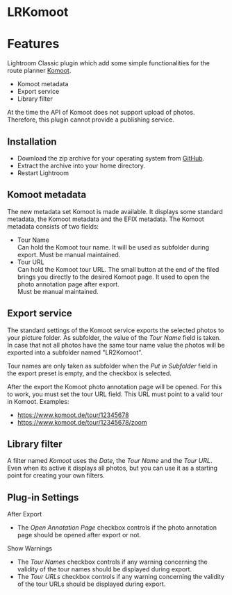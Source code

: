 # LRKomoot

# Features
Lightroom Classic plugin which add some simple functionalities for the route planner [Komoot](https://www.komoot.com).
* Komoot metadata
* Export service
* Library filter

At the time the API of Komoot does not support upload of photos. Therefore, this plugin cannot provide a 
publishing service.

## Installation
* Download the zip archive for your operating system from [GitHub](https://github.com/sto3014/LRKomoot/tree/main/target).
* Extract the archive into your home directory.
* Restart Lightroom

## Komoot metadata
The new metadata set Komoot is made available.
It displays some standard metadata, the Komoot metadata and the EFIX metadata.
The Komoot metadata consists of two fields:
* Tour Name  
  Can hold the Komoot tour name. It will be used as subfolder during export.
  Must be manual maintained.
* Tour URL  
  Can hold the Komoot tour URL. The small button at the end of the filed 
  brings you directly to the desired Komoot page. It used to open the photo annotation 
  page after export.  
  Must be manual maintained.
## Export service
The standard settings of the Komoot service exports the selected photos to your picture folder. 
As subfolder, the value of the *Tour Name* field is taken. In case that not all photos have
the same tour name value the photos will be exported into a subfolder named "LR2Komoot".

Tour names are only taken as subfolder when the *Put in Subfolder* field in the export preset is empty, and 
the checkbox is selected.

After the export the Komoot photo annotation page will be opened. For this to work, you must set the
tour URL field. This URL must point to a valid tour in Komoot. Examples:
* https://www.komoot.de/tour/12345678
* https://www.komoot.de/tour/12345678/zoom

## Library filter
A filter named *Komoot* uses the *Date*, the *Tour Name* and the *Tour URL*. Even when 
its active it displays all photos, but you can use it as a starting point for creating your 
own filters.

## Plug-in Settings
After Export
* The *Open Annotation Page* checkbox controls if the photo annotation page should be opened after export or not.

Show Warnings
* The *Tour Names*  checkbox controls if any warning concerning the validity of the tour names should be
  displayed during export. 
* The *Tour URLs*  checkbox controls if any warning concerning the validity of the tour URLs should be
  displayed during export. 


